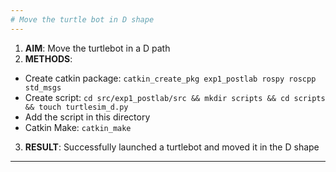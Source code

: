 ```yaml
---
# Move the turtle bot in D shape
---
```

1. **AIM**: Move the turtlebot in a D path
2. **METHODS**:
  - Create catkin package: `catkin_create_pkg exp1_postlab rospy roscpp std_msgs`
  - Create script: `cd src/exp1_postlab/src && mkdir scripts && cd scripts && touch turtlesim_d.py`
  - Add the script in this directory
  - Catkin Make: `catkin_make`
3. **RESULT**: Successfully launched a turtlebot and moved it in the D shape
---
